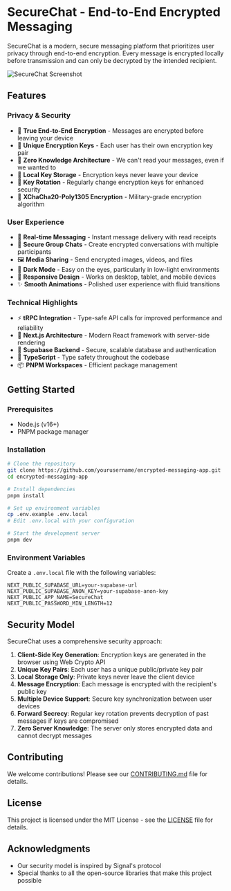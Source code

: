 # SecureChat - End-to-End Encrypted Messaging

SecureChat is a modern, secure messaging platform that prioritizes user privacy through end-to-end encryption. Every message is encrypted locally before transmission and can only be decrypted by the intended recipient.

![SecureChat Screenshot](https://via.placeholder.com/800x450.png?text=SecureChat+Screenshot)

## Features

### Privacy & Security
- 🔐 **True End-to-End Encryption** - Messages are encrypted before leaving your device
- 🔑 **Unique Encryption Keys** - Each user has their own encryption key pair
- 🚫 **Zero Knowledge Architecture** - We can't read your messages, even if we wanted to
- 💾 **Local Key Storage** - Encryption keys never leave your device
- 🔄 **Key Rotation** - Regularly change encryption keys for enhanced security
- 🧩 **XChaCha20-Poly1305 Encryption** - Military-grade encryption algorithm

### User Experience
- 💬 **Real-time Messaging** - Instant message delivery with read receipts
- 👥 **Secure Group Chats** - Create encrypted conversations with multiple participants
- 🖼️ **Media Sharing** - Send encrypted images, videos, and files
- 🌙 **Dark Mode** - Easy on the eyes, particularly in low-light environments
- 📱 **Responsive Design** - Works on desktop, tablet, and mobile devices
- ✨ **Smooth Animations** - Polished user experience with fluid transitions

### Technical Highlights
- ⚡ **tRPC Integration** - Type-safe API calls for improved performance and reliability
- 🧱 **Next.js Architecture** - Modern React framework with server-side rendering
- 🔄 **Supabase Backend** - Secure, scalable database and authentication
- 🧠 **TypeScript** - Type safety throughout the codebase
- 📦 **PNPM Workspaces** - Efficient package management

## Getting Started

### Prerequisites
- Node.js (v16+)
- PNPM package manager

### Installation

```bash
# Clone the repository
git clone https://github.com/yourusername/encrypted-messaging-app.git
cd encrypted-messaging-app

# Install dependencies
pnpm install

# Set up environment variables
cp .env.example .env.local
# Edit .env.local with your configuration

# Start the development server
pnpm dev
```

### Environment Variables

Create a `.env.local` file with the following variables:

```
NEXT_PUBLIC_SUPABASE_URL=your-supabase-url
NEXT_PUBLIC_SUPABASE_ANON_KEY=your-supabase-anon-key
NEXT_PUBLIC_APP_NAME=SecureChat
NEXT_PUBLIC_PASSWORD_MIN_LENGTH=12
```

## Security Model

SecureChat uses a comprehensive security approach:

1. **Client-Side Key Generation**: Encryption keys are generated in the browser using Web Crypto API
2. **Unique Key Pairs**: Each user has a unique public/private key pair
3. **Local Storage Only**: Private keys never leave the client device
4. **Message Encryption**: Each message is encrypted with the recipient's public key
5. **Multiple Device Support**: Secure key synchronization between user devices
6. **Forward Secrecy**: Regular key rotation prevents decryption of past messages if keys are compromised
7. **Zero Server Knowledge**: The server only stores encrypted data and cannot decrypt messages

## Contributing

We welcome contributions! Please see our [CONTRIBUTING.md](CONTRIBUTING.md) file for details.

## License

This project is licensed under the MIT License - see the [LICENSE](LICENSE) file for details.

## Acknowledgments

- Our security model is inspired by Signal's protocol
- Special thanks to all the open-source libraries that make this project possible
